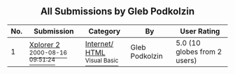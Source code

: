 ﻿<div align="center">

## All Submissions by Gleb Podkolzin

</div>

No.  | Submission | Category | By   | User Rating
---- | ---------- | -------- | ---- | -----------
1 | [Xplorer 2<br /><sup>2000-08-16 09:51:24</sup>](https://github.com/Planet-Source-Code/gleb-podkolzin-xplorer-2__1-10664) | [Internet/ HTML<br /><sup>Visual Basic</sup>](../ByCategory/internet-html__1-34.md) | Gleb Podkolzin | 5.0 (10 globes from 2 users)
